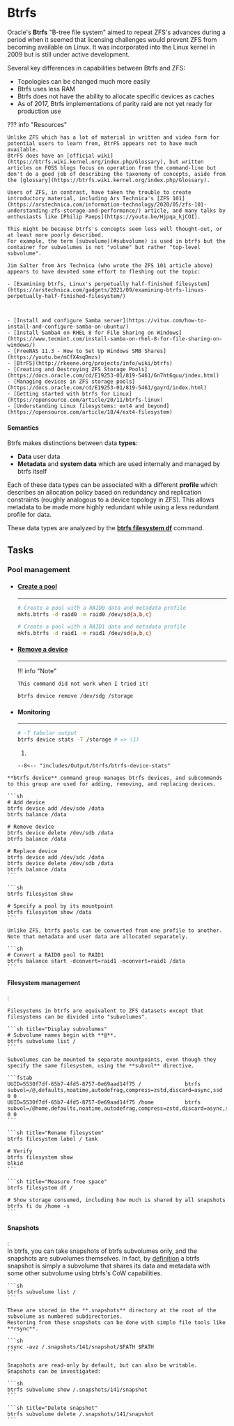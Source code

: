 # Btrfs

Oracle's **Btrfs** "B-tree file system" aimed to repeat ZFS's advances during a period when it seemed that licensing challenges would prevent ZFS from becoming available on Linux.
It was incorporated into the Linux kernel in 2009 but is still under active development.

Several key differences in capabilities between Btrfs and ZFS:

- Topologies can be changed much more easily
- Btrfs uses less RAM
- Btrfs does not have the ability to allocate specific devices as caches
- As of 2017, Btrfs implementations of parity raid are not yet ready for production use



??? info "Resources"

    Unlike ZFS which has a lot of material in written and video form for potential users to learn from, BtrFS appears not to have much available.
    BtrFS does have an [official wiki](https://btrfs.wiki.kernel.org/index.php/Glossary), but written articles on FOSS blogs focus on operation from the command-line but don't do a good job of describing the taxonomy of concepts, aside from the [glossary](https://btrfs.wiki.kernel.org/index.php/Glossary).

    Users of ZFS, in contrast, have taken the trouble to create introductory material, including Ars Technica's [ZFS 101](https://arstechnica.com/information-technology/2020/05/zfs-101-understanding-zfs-storage-and-performance/) article, and many talks by enthusiasts like [Philip Paeps](https://youtu.be/Hjpqa_kjCOI).

    This might be because btrfs's concepts seem less well thought-out, or at least more poorly described.
    For example, the term [subvolume](#subvolume) is used in btrfs but the container for subvolumes is not "volume" but rather "top-level subvolume".

    Jim Salter from Ars Technica (who wrote the ZFS 101 article above) appears to have devoted some effort to fleshing out the topic:

    - [Examining btrfs, Linux's perpetually half-finished filesystem](https://arstechnica.com/gadgets/2021/09/examining-btrfs-linuxs-perpetually-half-finished-filesystem/)



    - [Install and configure Samba server](https://vitux.com/how-to-install-and-configure-samba-on-ubuntu/)
    - [Install Samba4 on RHEL 8 for File Sharing on Windows](https://www.tecmint.com/install-samba-on-rhel-8-for-file-sharing-on-windows/)
    - [FreeNAS 11.3 - How to Set Up Windows SMB Shares](https://youtu.be/mCfX4sqDmzs)
    - [BtrFS](http://rkeene.org/projects/info/wiki/btrfs)
    - [Creating and Destroying ZFS Storage Pools](https://docs.oracle.com/cd/E19253-01/819-5461/6n7ht6quu/index.html)
    - [Managing devices in ZFS storage pools](https://docs.oracle.com/cd/E19253-01/819-5461/gayrd/index.html)
    - [Getting started with btrfs for Linux](https://opensource.com/article/20/11/btrfs-linux)
    - [Understanding Linux filesystems: ext4 and beyond](https://opensource.com/article/18/4/ext4-filesystem)

#### Semantics

Btrfs makes distinctions between data **types**:

- **Data** user data
- **Metadata** and **system data** which are used internally and managed by btrfs itself

Each of these data types can be associated with a different **profile** which describes an allocation policy based on redundancy and replication constraints (roughly analogous to a device topology in ZFS).
This allows metadata to be made more highly redundant while using a less redundant profile for data.

These data types are analyzed by the [**btrfs filesystem df**](https://btrfs.readthedocs.io/en/latest/btrfs-filesystem.html#subcommand) command.


## Tasks

### Pool management

<div class="grid cards" markdown>

-   #### [Create a pool](https://btrfs.readthedocs.io/en/latest/mkfs.btrfs.html)

    ---

    ```sh
    # Create a pool with a RAID0 data and metadata profile
    mkfs.btrfs -d raid0 -m raid0 /dev/sd{a,b,c}

    # Create a pool with a RAID1 data and metadata profile
    mkfs.btrfs -d raid1 -m raid1 /dev/sd{a,b,c}
    ```

-   #### [Remove a device](https://btrfs.readthedocs.io/en/latest/btrfs-device.html#remove-device)

    ---

    !!! info "Note"

        This command did not work when I tried it!

    ```sh
    btrfs device remove /dev/sdg /storage
    ```

-   #### Monitoring

    ---

    ```sh
    # -T tabular output
    btrfs device stats -T /storage # => (1)
    ```

    1. 
    ```
    --8<-- "includes/Output/btrfs/btrfs-device-stats"
    ```

</div>


    **btrfs device** command group manages btrfs devices, and subcommands to this group are used for adding, removing, and replacing devices.

    ```sh
    # Add device
    btrfs device add /dev/sde /data
    btrfs balance /data

    # Remove device
    btrfs device delete /dev/sdb /data
    btrfs balance /data

    # Replace device
    btrfs device add /dev/sdc /data
    btrfs device delete /dev/sdb /data
    btrfs balance /data
    ```

    ```sh
    btrfs filesystem show

    # Specify a pool by its mountpoint
    btrfs filesystem show /data
    ```

    Unlike ZFS, btrfs pools can be converted from one profile to another.
    Note that metadata and user data are allocated separately.

    ```sh
    # Convert a RAID0 pool to RAID1
    btrfs balance start -dconvert=raid1 -mconvert=raid1 /data
    ```

#### Filesystem management
:   

    Filesystems in btrfs are equivalent to ZFS datasets except that filesystems can be divided into "subvolumes".

    ```sh title="Display subvolumes"
    # Subvolume names begin with **@**.
    btrfs subvolume list /
    ```

    Subvolumes can be mounted to separate mountpoints, even though they specify the same filesystem, using the **subvol** directive.
    
    ```fstab
    UUID=5530f7df-65b7-4fd5-8757-0e69aad14f75 /              btrfs   subvol=/@,defaults,noatime,autodefrag,compress=zstd,discard=async,ssd 0 0
    UUID=5530f7df-65b7-4fd5-8757-0e69aad14f75 /home          btrfs   subvol=/@home,defaults,noatime,autodefrag,compress=zstd,discard=async,ssd 0 0
    ```

    ```sh title="Rename filesystem"
    btrfs filesystem label / tank
    
    # Verify
    btrfs filesystem show
    blkid
    ```

    ```sh title="Measure free space"
    btrfs filesystem df /

    # Show storage consumed, including how much is shared by all snapshots
    btrfs fi du /home -s
    ```

#### Snapshots
:   
    In btrfs, you can take snapshots of btrfs subvolumes only, and the snapshots are subvolumes themselves.
    In fact, by [definition](https://btrfs.wiki.kernel.org/index.php/SysadminGuide#Snapshots) a btrfs snapshot is simply a subvolume that shares its data and metadata with some other subvolume using btrfs's CoW capabilities.

    ```sh
    btrfs subvolume list /
    ```

    These are stored in the **.snapshots** directory at the root of the subvolume as numbered subdirectories.
    Restoring from these snapshots can be done with simple file tools like **rsync**.

    ```sh
    rsync -avz /.snapshots/141/snapshot/$PATH $PATH
    ```
    
    Snapshots are read-only by default, but can also be writable.
    Snapshots can be investigated:

    ```sh
    btrfs subvolume show /.snapshots/141/snapshot
    ```

    ```sh title="Delete snapshot"
    btrfs subvolume delete /.snapshots/141/snapshot
    ```
